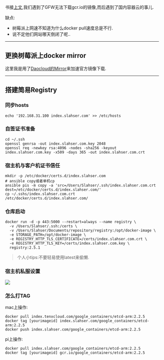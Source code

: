 书接[上文](),我们遇到了GFW无法下载gcr.io的镜像,而后遇到了国内容器云的事儿. 

缺点: 

- 树莓派上网速不知道为什么docker pull速度总是不行.
- 说不定他们网站哪天倒闭了呢.. 

- - - - --- 

## 更换树莓派上docker mirror 

这里我是用了[Daocloud的Mirror](https://dashboard.daocloud.io)来加速官方镜像下载.  

- - - - --- 

## 搭建简易Registry 

### 同步hosts 

```shell
echo '192.168.31.100 index.slahser.com' >> /etc/hosts
``` 

### 自签证书准备 

```shell
cd ~/.ssh
openssl genrsa -out index.slahser.com.key 2048
openssl req -newkey rsa:4096 -nodes -sha256 -keyout index.slahser.com.key -x509 -days 365 -out index.slahser.com.crt
``` 

### 宿主机与客户机证书信任 

```shell
mkdir -p /etc/docker/certs.d/index.slahser.com
# ansible copy或者单机cp 
ansible pis -m copy -a 'src=/Users/Slahser/.ssh/index.slahser.com.crt dest=/etc/docker/certs.d/index.slahser.com/'
cp ~/.sshs/index.slahser.com.crt /etc/docker/certs.d/index.slahser.com/
```

### 仓库启动 

```shell
docker run -d -p 443:5000 --restart=always --name registry \
  -v /Users/Slahser/.ssh:/certs \
  -v /Users/Slahser/Documents/repository/registry:/opt/docker-image \
  -e STORAGE_PATH=/opt/docker-image \
  -e REGISTRY_HTTP_TLS_CERTIFICATE=/certs/index.slahser.com.crt \
  -e REGISTRY_HTTP_TLS_KEY=/certs/index.slahser.com.key \
  registry:2.5.1
``` 

> 个人小tips:不要轻易使用latest来偷懒. 

### 宿主机私服设置 

![](https://o4dyfn0ef.qnssl.com/image/2016-09-30-Screen%20Shot%202016-09-30%20at%2002.29.37.png?imageView2/2/h/300) 

### 怎么打TAG 

mac上操作: 

```shell
docker pull index.tenxcloud.com/google_containers/etcd-arm:2.2.5
docker tag [yourimageid] index.slahser.com/google_containers/etcd-arm:2.2.5
docker push index.slahser.com/google_containers/etcd-arm:2.2.5
```

pi上操作: 

```shell
docker pull index.slahser.com/google_containers/etcd-arm:2.2.5
docker tag [yourimageid] gcr.io/google_containers/etcd-arm:2.2.5
```




